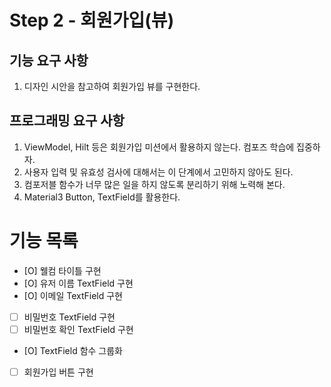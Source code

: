 # Step 2 - 회원가입(뷰)

## 기능 요구 사항

1. 디자인 시안을 참고하여 회원가입 뷰를 구현한다.

## 프로그래밍 요구 사항
1. ViewModel, Hilt 등은 회원가입 미션에서 활용하지 않는다. 컴포즈 학습에 집중하자.
2. 사용자 입력 및 유효성 검사에 대해서는 이 단계에서 고민하지 않아도 된다.
3. 컴포저블 함수가 너무 많은 일을 하지 않도록 분리하기 위해 노력해 본다.
4. Material3 Button, TextField를 활용한다.

# 기능 목록
- [O] 웰컴 타이틀 구현
- [O] 유저 이름 TextField 구현
- [O] 이메일 TextField 구현
- [ ] 비밀번호 TextField 구현
- [ ] 비밀번호 확인 TextField 구현
- [O] TextField 함수 그룹화
- [ ] 회원가입 버튼 구현